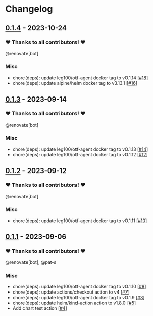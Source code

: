 # Changelog

## [0.1.4](https://github.com/pat-s/otf-agent-helm/releases/tag/0.1.4) - 2023-10-24

### ❤️ Thanks to all contributors! ❤️

@renovate[bot]

### Misc

- chore(deps): update leg100/otf-agent docker tag to v0.1.14 [[#18](https://github.com/pat-s/otf-agent-helm/pull/18)]
- chore(deps): update alpine/helm docker tag to v3.13.1 [[#16](https://github.com/pat-s/otf-agent-helm/pull/16)]

## [0.1.3](https://github.com/pat-s/otf-agent-helm/releases/tag/0.1.3) - 2023-09-14

### ❤️ Thanks to all contributors! ❤️

@renovate[bot]

### Misc

- chore(deps): update leg100/otf-agent docker tag to v0.1.13 [[#14](https://github.com/pat-s/otf-agent-helm/pull/14)]
- chore(deps): update leg100/otf-agent docker tag to v0.1.12 [[#12](https://github.com/pat-s/otf-agent-helm/pull/12)]

## [0.1.2](https://github.com/pat-s/otf-agent-helm/releases/tag/0.1.2) - 2023-09-12

### ❤️ Thanks to all contributors! ❤️

@renovate[bot]

### Misc

- chore(deps): update leg100/otf-agent docker tag to v0.1.11 [[#10](https://github.com/pat-s/otf-agent-helm/pull/10)]

## [0.1.1](https://github.com/pat-s/otf-agent-helm/releases/tag/0.1.1) - 2023-09-06

### ❤️ Thanks to all contributors! ❤️

@renovate[bot], @pat-s

### Misc

- chore(deps): update leg100/otf-agent docker tag to v0.1.10 [[#8](https://github.com/pat-s/otf-agent-helm/pull/8)]
- chore(deps): update actions/checkout action to v4 [[#7](https://github.com/pat-s/otf-agent-helm/pull/7)]
- chore(deps): update leg100/otf-agent docker tag to v0.1.9 [[#3](https://github.com/pat-s/otf-agent-helm/pull/3)]
- chore(deps): update helm/kind-action action to v1.8.0 [[#5](https://github.com/pat-s/otf-agent-helm/pull/5)]
- Add chart test action [[#4](https://github.com/pat-s/otf-agent-helm/pull/4)]
